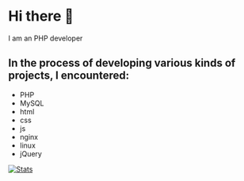 # Hi there 👋

I am an PHP developer
## In the process of developing various kinds of projects, I encountered:
- PHP
- MySQL
- html
- css
- js
- nginx
- linux
- jQuery

[![Stats](https://github-readme-stats.vercel.app/api?username=jdayamx&count_private=true&show_icons=true)](https://github.com/jdayamx/)
